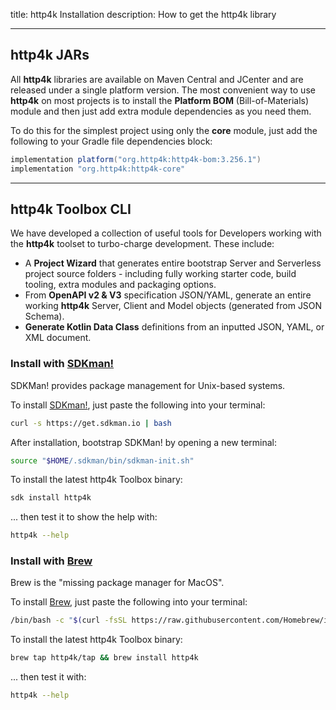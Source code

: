 title: http4k Installation
description: How to get the http4k library

<hr/>

## http4k JARs

All **http4k** libraries are available on Maven Central and JCenter and are released under a single platform version. The most convenient way to use **http4k** on most projects is to install the **Platform BOM** (Bill-of-Materials) module and then just add extra module dependencies as you need them. 

To do this for the simplest project using only the **core** module, just add the following to your Gradle file dependencies block:

```groovy
implementation platform("org.http4k:http4k-bom:3.256.1")
implementation "org.http4k:http4k-core"
```

<hr/>

## http4k Toolbox CLI
We have developed a collection of useful tools for Developers working with the **http4k** toolset to turbo-charge
development. These include:

- A **Project Wizard** that generates entire bootstrap Server and Serverless project source folders - including 
fully working starter code, build tooling, extra modules and packaging options.
- From **OpenAPI v2 & V3** specification JSON/YAML, generate an entire working **http4k** Server, Client and Model objects (generated from JSON Schema).
- **Generate Kotlin Data Class** definitions from an inputted JSON, YAML, or XML document.

### Install with <a href="https://sdkman.io/">SDKman!</a>
SDKMan! provides package management for Unix-based systems.

To install <a href="https://sdkman.io/">SDKman!</a>, just paste the following into your terminal:

```bash
curl -s https://get.sdkman.io | bash
```

After installation, bootstrap SDKMan! by opening a new terminal:

```bash
source "$HOME/.sdkman/bin/sdkman-init.sh"
```

To install the latest http4k Toolbox binary:

```bash
sdk install http4k
```
... then test it to show the help with:

```bash
http4k --help
```

### Install with <a href="https://brew.sh/">Brew</a>
Brew is the "missing package manager for MacOS".

To install <a href="https://brew.sh/">Brew</a>, just paste the following into your terminal:

```bash
/bin/bash -c "$(curl -fsSL https://raw.githubusercontent.com/Homebrew/install/master/install.sh)"
```

To install the latest http4k Toolbox binary:

```bash
brew tap http4k/tap && brew install http4k
```

... then test it with:

```bash
http4k --help
```
